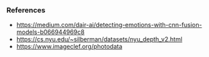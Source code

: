 ### References

* https://medium.com/dair-ai/detecting-emotions-with-cnn-fusion-models-b066944969c8
* https://cs.nyu.edu/~silberman/datasets/nyu_depth_v2.html
* https://www.imageclef.org/photodata
